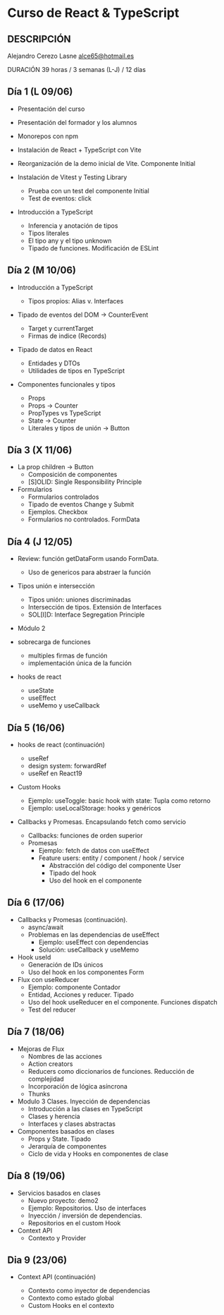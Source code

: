 # Curso de React & TypeScript

## DESCRIPCIÓN

Alejandro Cerezo Lasne
<alce65@hotmail.es>

DURACIÓN 39 horas / 3 semanas (L-J) / 12 días

## Día 1 (L 09/06)

- Presentación del curso
- Presentación del formador y los alumnos
- Monorepos con npm
- Instalación de React + TypeScript con Vite
- Reorganización de la demo inicial de Vite. Componente Initial
- Instalación de Vitest y Testing Library

  - Prueba con un test del componente Initial
  - Test de eventos: click

- Introducción a TypeScript
  - Inferencia y anotación de tipos
  - Tipos literales
  - El tipo any y el tipo unknown
  - Tipado de funciones. Modificación de ESLint

## Día 2 (M 10/06)

- Introducción a TypeScript

  - Tipos propios: Alias v. Interfaces

- Tipado de eventos del DOM -> CounterEvent

  - Target y currentTarget
  - Firmas de indice (Records)

- Tipado de datos en React

  - Entidades y DTOs
  - Utilidades de tipos en TypeScript

- Componentes funcionales y tipos
  - Props
  - Props -> Counter
  - PropTypes vs TypeScript
  - State -> Counter
  - Literales y tipos de unión -> Button

## Día 3 (X 11/06)

- La prop children -> Button
  - Composición de componentes
  - [S]OLID: Single Responsibility Principle
- Formularios
  - Formularios controlados
  - Tipado de eventos Change y Submit
  - Ejemplos. Checkbox
  - Formularios no controlados. FormData

## Día 4 (J 12/05)

- Review: función getDataForm usando FormData.
  - Uso de genericos para abstraer la función
- Tipos unión e intersección

  - Tipos unión: uniones discriminadas
  - Intersección de tipos. Extensión de Interfaces
  - SOL[I]D: Interface Segregation Principle

- Módulo 2
- sobrecarga de funciones
  - multiples firmas de función
  - implementación única de la función
- hooks de react
  - useState
  - useEffect
  - useMemo y useCallback

## Día 5 (16/06)

- hooks de react (continuación)

  - useRef
  - design system: forwardRef
  - useRef en React19

- Custom Hooks

  - Ejemplo: useToggle: basic hook with state: Tupla como retorno
  - Ejemplo: useLocalStorage<T>: hooks y genéricos

- Callbacks y Promesas. Encapsulando fetch como servicio
  - Callbacks: funciones de orden superior
  - Promesas
    - Ejemplo: fetch de datos con useEffect
    - Feature users: entity / component / hook / service
      - Abstracción del código del componente User
      - Tipado del hook
      - Uso del hook en el componente

## Día 6 (17/06)

- Callbacks y Promesas (continuación).
  - async/await
  - Problemas en las dependencias de useEffect
    - Ejemplo: useEffect con dependencias
    - Solución: useCallback y useMemo
- Hook useId
  - Generación de IDs únicos
  - Uso del hook en los componentes Form
- Flux con useReducer
  - Ejemplo: componente Contador
  - Entidad, Acciones y reducer. Tipado
  - Uso del hook useReducer en el componente. Funciones dispatch
  - Test del reducer

## Día 7 (18/06)

- Mejoras de Flux
  - Nombres de las acciones
  - Action creators
  - Reducers como diccionarios de funciones. Reducción de complejidad
  - Incorporación de lógica asíncrona
  - Thunks
- Modulo 3 Clases. Inyección de dependencias
  - Introducción a las clases en TypeScript
  - Clases y herencia
  - Interfaces y clases abstractas
- Componentes basados en clases
  - Props y State. Tipado
  - Jerarquía de componentes
  - Ciclo de vida y Hooks en componentes de clase

## Día 8 (19/06)

- Servicios basados en clases
  - Nuevo proyecto: demo2
  - Ejemplo: Repositorios. Uso de interfaces
  - Inyección / inversión de dependencias. 
  - Repositorios en el custom Hook
- Context API
  - Contexto y Provider

## Dia 9 (23/06)

- Context API (continuación)

  - Contexto como inyector de dependencias
  - Contexto como estado global
  - Custom Hooks en el contexto
